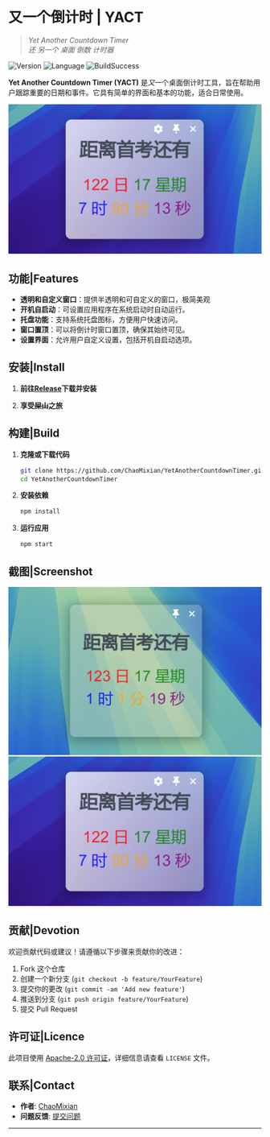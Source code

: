 # 又一个倒计时 | YACT
> *Yet Another Countdown Timer  <br> 还  另一个  桌面   倒数   计时器*

![Version](https://img.shields.io/github/v/release/ChaoMixian/YetAnotherCountdownTimer.svg)
![Language](https://img.shields.io/badge/Language-JavaScript-yellow)
![BuildSuccess](https://img.shields.io/badge/build-success-green)

**Yet Another Countdown Timer (YACT)** 是*又*一个桌面倒计时工具，旨在帮助用户跟踪重要的日期和事件。它具有简单的界面和基本的功能，适合日常使用。

![screenshot](screenshot.png)

## 功能|Features

- **透明和自定义窗口**：提供半透明和可自定义的窗口，极简美观
- **开机自启动**：可设置应用程序在系统启动时自动运行。
- **托盘功能**：支持系统托盘图标，方便用户快速访问。
- **窗口置顶**：可以将倒计时窗口置顶，确保其始终可见。
- **设置界面**：允许用户自定义设置，包括开机自启动选项。

## 安装|Install
1. **前往[Release](https://github.com/ChaoMixian/YetAnotherCountdownTimer/releases)下载并安装**

2. **享受~~屎山~~之旅**

## 构建|Build
1. **克隆或下载代码**

   ```bash
   git clone https://github.com/ChaoMixian/YetAnotherCountdownTimer.git
   cd YetAnotherCountdownTimer
   ```

2. **安装依赖**

   ```bash
   npm install
   ```

3. **运行应用**

   ```bash
   npm start
   ```


## 截图|Screenshot

![demo](demo.png)
![screenshot](screenshot.png)

## 贡献|Devotion

欢迎贡献代码或建议！请遵循以下步骤来贡献你的改进：

1. Fork 这个仓库
2. 创建一个新分支 (`git checkout -b feature/YourFeature`)
3. 提交你的更改 (`git commit -am 'Add new feature'`)
4. 推送到分支 (`git push origin feature/YourFeature`)
5. 提交 Pull Request

## 许可证|Licence

此项目使用 [Apache-2.0 许可证](LICENSE)，详细信息请查看 `LICENSE` 文件。

## 联系|Contact

- **作者**: [ChaoMixian](https://github.com/ChaoMixian)
- **问题反馈**: [提交问题](https://github.com/ChaoMixian/YetAnotherCountdownTimer/issues)

---